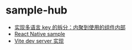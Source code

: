 # sample-hub
- [实现多语言 key 的拆分：内聚到使用的组件内部](i18n-optimize-loader-in-nextjs)
- [React Native sample](sample-rn-app)
- [Vite dev server 实现](implement-vite-dev-server)

